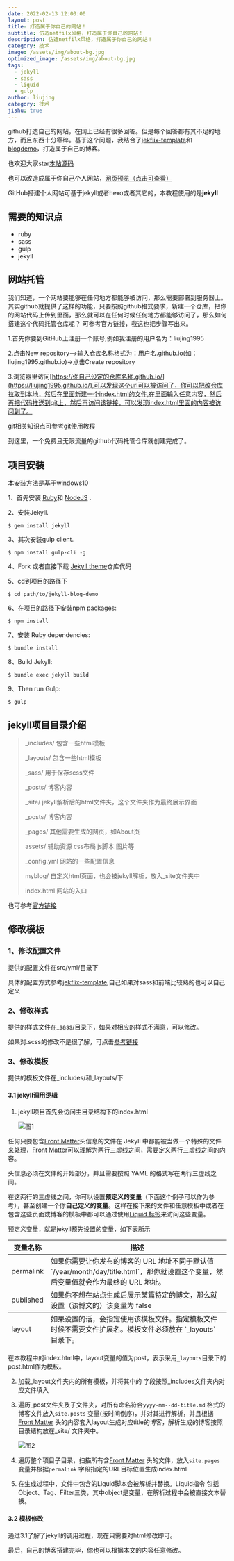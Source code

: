 ```yaml
---
date: 2022-02-13 12:00:00
layout: post
title: 打造属于你自己的网站！
subtitle: 仿造netfilx风格，打造属于你自己的网站！
description: 仿造netfilx风格，打造属于你自己的网站！
category: 技术
image: /assets/img/about-bg.jpg
optimized_image: /assets/img/about-bg.jpg
tags:
  - jekyll
  - sass
  - liquid
  - gulp
author: liujing
category: 技术
jishu: true
---
```


github打造自己的网站，在网上已经有很多回答。但是每个回答都有其不足的地方，而且东西十分零碎。基于这个问题，我结合了[jekflix-template](https://github.com/thiagorossener/jekflix-template)和[blogdemo](https://github.com/leach-chen/blogdemo)，打造属于自己的博客。

也欢迎大家star[本站源码](https://github.com/liujing1995/jekyll-blog-demo)

也可以改造成属于你自己个人网站，[网页预览（点击可查看）](https://liujing1995.github.io/)

GitHub搭建个人网站可基于jekyll或者hexo或者其它的，本教程使用的是**jekyll**

## 需要的知识点

- ruby
- sass
- gulp
- jekyll

##  网站托管
我们知道，一个网站要能够在任何地方都能够被访问，那么需要部署到服务器上。其实github就提供了这样的功能，只要按照github格式要求，新建一个仓库，把你的网站代码上传到里面，那么就可以在任何时候任何地方都能够访问了，那么如何搭建这个代码托管仓库呢？
可参考官方链接，我这也把步骤写出来。

1.首先你要到GitHub上注册一个账号,例如我注册的用户名为：liujing1995

2.点击New repository–>输入仓库名称格式为：用户名.github.io(如：liujing1995.github.io)->点击Create repository

3.浏览器里访问[https://你自己设定的仓库名称.github.io/](https://liujing1995.github.io/),可以发现这个url可以被访问了，你可以把改仓库拉取到本地，然后在里面新建一个index.html的文件,在里面输入任意内容，然后再把代码推送到git上，然后再访问该链接，可以发现index.html里面的内容被访问到了。

git相关知识点可参考[git使用教程](https://www.jianshu.com/p/e57a4a2cf077)

到这里，一个免费且无限流量的github代码托管仓库就创建完成了。

## 项目安装

本安装方法是基于windows10

1、首先安装 [Ruby](https://www.ruby-lang.org/en/documentation/installation/)和 [NodeJS](https://nodejs.org/) .

2、安装Jekyll.

```
$ gem install jekyll
```

3、其次安装gulp client.

```
$ npm install gulp-cli -g
```

4、Fork 或者直接下载 [Jekyll theme](https://github.com/liujing1995/liujing1995.github.io)仓库代码 

5、cd到项目的路径下

```
$ cd path/to/jekyll-blog-demo
```

6、在项目的路径下安装npm packages:

```
$ npm install
```

7、安装 Ruby dependencies:

```
$ bundle install
```

8、Build Jekyll:

```
$ bundle exec jekyll build
```

9、Then run Gulp:

```
$ gulp
```



##  jekyll项目目录介绍



> _includes/ 包含一些html模板
>
> _layouts/ 包含一些html模板
>
> _sass/ 用于保存scss文件
>
> _posts/ 博客内容
>
> _site/ jekyll解析后的html文件夹，这个文件夹作为最终展示界面
>
> _posts/ 博客内容
>
> _pages/ 其他需要生成的网页，如About页
>
>  assets/ 辅助资源 css布局 js脚本 图片等
>
>  _config.yml 网站的一些配置信息
>
> myblog/ 自定义html页面，也会被jekyll解析，放入_site文件夹中 
>
>  index.html 网站的入口



也可参考[官方链接](http://jekyllcn.com/docs/home/)



## 修改模板

### 1、修改配置文件

提供的配置文件在src/yml/目录下

具体的配置方式参考[jekflix-template](https://github.com/thiagorossener/jekflix-template/wiki/settings),自己如果对sass和前端比较熟的也可以自己定义

### 2、修改样式

提供的样式文件在_sass/目录下，如果对相应的样式不满意，可以修改。

如果对.scss的修改不是很了解，可点击[参考链接](https://www.sass.hk/guide/)

### 3、修改模板

提供的模板文件在\_includes/和\_layouts/下

#### 3.1 jekyll调用逻辑

1. jekyll项目首先会访问主目录结构下的index.html

   ![](/image/create-your-own-blog-based-on-jekyll/xx.png "图1")

任何只要包含[Front Matter](https://jekyllrb.com/docs/frontmatter/)头信息的文件在 Jekyll 中都能被当做一个特殊的文件来处理，[Front Matter](https://jekyllrb.com/docs/frontmatter/)可以理解为两行三虚线之间，需要定义两行三虚线之间的内容。

头信息必须在文件的开始部分，并且需要按照 YAML 的格式写在两行三虚线之间。

在这两行的三虚线之间，你可以设置**预定义的变量**（下面这个例子可以作为参考），甚至创建一个你**自己定义的变量**。这样在接下来的文件和任意模板中或者在包含这些页面或博客的模板中都可以通过使用[Liquid 标签](https://shopify.github.io/liquid/basics/introduction/)来访问这些变量。

预定义变量，就是jekyll预先设置的变量，如下表所示

<table>
  <thead>
    <tr>
      <th><strong>变量名称</strong></th>
      <th><strong>描述</strong></th>
    </tr>
  </thead>
  <tfoot>
    <tr>
      <td>layout</td>
      <td>如果设置的话，会指定使用该模板文件。指定模板文件时候不需要文件扩展名。模板文件必须放在 `_layouts` 目录下。</td>
    </tr>
  </tfoot>
  <tbody>
    <tr>
      <td>permalink</td>
      <td>如果你需要让你发布的博客的 URL 地址不同于默认值 `/year/month/day/title.html`，那你就设置这个变量，然后变量值就会作为最终的 URL 地址。</td>
    </tr>
    <tr>
      <td>published</td>
      <td>如果你不想在站点生成后展示某篇特定的博文，那么就设置（该博文的）该变量为 false</td>
    </tr>
  </tbody>
</table>

在本教程中的index.html中，layout变量的值为post，表示采用`_layouts`目录下的post.html作为模板。

2. 加载\_layout文件夹内的所有模板，并将其中的 字段按照_includes文件夹内对应文件填入

3. 遍历_post文件夹及子文件夹，对所有命名符合`yyyy-mm--dd-title.md` 格式的博客文件放入`site.posts` 变量(按时间倒序)，并对其进行解析，并且根据[Front Matter](https://jekyllrb.com/docs/frontmatter/) 头的内容套入layout生成对应title的博客，解析生成的博客按照目录结构放在\_site/ 文件夹中。

   ![](/image/create-your-own-blog-based-on-jekyll/post.png "图2")

4. 遍历整个项目子目录，扫描所有含[Front Matter](https://jekyllrb.com/docs/frontmatter/) 头的文件，放入`site.pages` 变量并根据`permalink` 字段指定的URL目标位置生成index.html

5. 在生成过程中，文件中包含的Liquid脚本会被解析并替换。Liquid指令 包括Object、Tag、Filter三类，其中object是变量，在解析过程中会被直接文本替换。

#### 3.2 模板修改

通过3.1了解了jekyll的调用过程，现在只需要对html修改即可。




最后，自己的博客搭建完毕，你也可以根据本文的内容任意修改。
